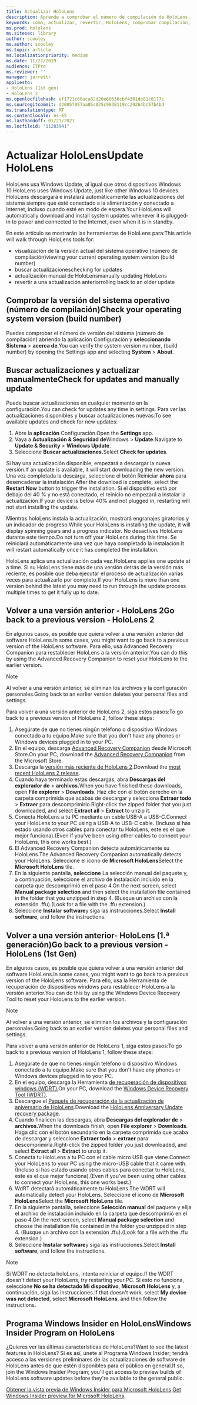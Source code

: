 ```yaml
---
title: Actualizar HoloLens
description: Aprende a comprobar el número de compilación de HoloLens, mantenerte al día con las actualizaciones del dispositivo, unirte al Programa Insider y revertir las actualizaciones.
keywords: cómo, actualizar, revertir, HoloLens, comprobar compilación, número de compilación
ms.prod: hololens
ms.sitesec: library
author: scooley
ms.author: scooley
ms.topic: article
ms.localizationpriority: medium
ms.date: 11/27/2019
audience: ITPro
ms.reviewer: ''
manager: jarrettr
appliesto:
- HoloLens (1st gen)
- HoloLens 2
ms.openlocfilehash: ef1721c60aca82d20e60636cbf4301de81c0177c
ms.sourcegitcommit: d20057957aa05c025c9838119cc29264bc57b4bd
ms.translationtype: MT
ms.contentlocale: es-ES
ms.lasthandoff: 01/21/2021
ms.locfileid: "11283941"
---
```

# <span data-ttu-id="ff2d4-104">Actualizar HoloLens</span><span class="sxs-lookup"><span data-stu-id="ff2d4-104">Update HoloLens</span></span>

<span data-ttu-id="ff2d4-105">HoloLens usa Windows Update, al igual que otros dispositivos Windows 10.</span><span class="sxs-lookup"><span data-stu-id="ff2d4-105">HoloLens uses Windows Update, just like other Windows 10 devices.</span></span> <span data-ttu-id="ff2d4-106">HoloLens descargará e instalará automáticamente las actualizaciones del sistema siempre que esté conectado a la alimentación y conectado a Internet, incluso cuando esté en modo de espera.</span><span class="sxs-lookup"><span data-stu-id="ff2d4-106">Your HoloLens will automatically download and install system updates whenever it is plugged-in to power and connected to the Internet, even when it is in standby.</span></span>

<span data-ttu-id="ff2d4-107">En este artículo se mostrarán las herramientas de HoloLens para:</span><span class="sxs-lookup"><span data-stu-id="ff2d4-107">This article will walk through HoloLens tools for:</span></span>

- <span data-ttu-id="ff2d4-108">visualización de la versión actual del sistema operativo (número de compilación)</span><span class="sxs-lookup"><span data-stu-id="ff2d4-108">viewing your current operating system version (build number)</span></span>
- <span data-ttu-id="ff2d4-109">buscar actualizaciones</span><span class="sxs-lookup"><span data-stu-id="ff2d4-109">checking for updates</span></span>
- <span data-ttu-id="ff2d4-110">actualización manual de HoloLens</span><span class="sxs-lookup"><span data-stu-id="ff2d4-110">manually updating HoloLens</span></span>
- <span data-ttu-id="ff2d4-111">revertir a una actualización anterior</span><span class="sxs-lookup"><span data-stu-id="ff2d4-111">rolling back to an older update</span></span>

## <span data-ttu-id="ff2d4-112">Comprobar la versión del sistema operativo (número de compilación)</span><span class="sxs-lookup"><span data-stu-id="ff2d4-112">Check your operating system version (build number)</span></span>

<span data-ttu-id="ff2d4-113">Puedes comprobar el número de versión del sistema (número de compilación) abriendo la aplicación Configuración y **seleccionando Sistema**  >  **acerca de**.</span><span class="sxs-lookup"><span data-stu-id="ff2d4-113">You can verify the system version number, (build number) by opening the Settings app and selecting **System** > **About**.</span></span>

## <span data-ttu-id="ff2d4-114">Buscar actualizaciones y actualizar manualmente</span><span class="sxs-lookup"><span data-stu-id="ff2d4-114">Check for updates and manually update</span></span>

<span data-ttu-id="ff2d4-115">Puede buscar actualizaciones en cualquier momento en la configuración.</span><span class="sxs-lookup"><span data-stu-id="ff2d4-115">You can check for updates any time in settings.</span></span>  <span data-ttu-id="ff2d4-116">Para ver las actualizaciones disponibles y buscar actualizaciones nuevas:</span><span class="sxs-lookup"><span data-stu-id="ff2d4-116">To see available updates and check for new updates:</span></span>

1. <span data-ttu-id="ff2d4-117">Abre la **aplicación** Configuración.</span><span class="sxs-lookup"><span data-stu-id="ff2d4-117">Open the **Settings** app.</span></span>
1. <span data-ttu-id="ff2d4-118">Vaya a **Actualización & Seguridad de**Windows  >  **Update**.</span><span class="sxs-lookup"><span data-stu-id="ff2d4-118">Navigate to **Update & Security** > **Windows Update**.</span></span>
1. <span data-ttu-id="ff2d4-119">Seleccione **Buscar actualizaciones.**</span><span class="sxs-lookup"><span data-stu-id="ff2d4-119">Select **Check for updates**.</span></span>

<span data-ttu-id="ff2d4-120">Si hay una actualización disponible, empezará a descargar la nueva versión.</span><span class="sxs-lookup"><span data-stu-id="ff2d4-120">If an update is available, it will start downloading the new version.</span></span> <span data-ttu-id="ff2d4-121">Una vez completada la descarga, seleccione el botón Reiniciar **ahora** para desencadenar la instalación.</span><span class="sxs-lookup"><span data-stu-id="ff2d4-121">After the download is complete, select the **Restart Now** button to trigger the installation.</span></span> <span data-ttu-id="ff2d4-122">Si el dispositivo está por debajo del 40 % y no está conectado, el reinicio no empezará a instalar la actualización.</span><span class="sxs-lookup"><span data-stu-id="ff2d4-122">If your device is below 40% and not plugged in, restarting will not start installing the update.</span></span>

<span data-ttu-id="ff2d4-123">Mientras holoLens instala la actualización, mostrará engranajes giratorios y un indicador de progreso.</span><span class="sxs-lookup"><span data-stu-id="ff2d4-123">While your HoloLens is installing the update, it will display spinning gears and a progress indicator.</span></span> <span data-ttu-id="ff2d4-124">No desactives HoloLens durante este tiempo.</span><span class="sxs-lookup"><span data-stu-id="ff2d4-124">Do not turn off your HoloLens during this time.</span></span> <span data-ttu-id="ff2d4-125">Se reiniciará automáticamente una vez que haya completado la instalación.</span><span class="sxs-lookup"><span data-stu-id="ff2d4-125">It will restart automatically once it has completed the installation.</span></span>

<span data-ttu-id="ff2d4-126">HoloLens aplica una actualización cada vez.</span><span class="sxs-lookup"><span data-stu-id="ff2d4-126">HoloLens applies one update at a time.</span></span>  <span data-ttu-id="ff2d4-127">Si su HoloLens tiene más de una versión detrás de la versión más reciente, es posible que deba ejecutar el proceso de actualización varias veces para actualizarlo por completo.</span><span class="sxs-lookup"><span data-stu-id="ff2d4-127">If your HoloLens is more than one version behind the latest you may need to run through the update process multiple times to get it fully up to date.</span></span>

## <span data-ttu-id="ff2d4-128">Volver a una versión anterior - HoloLens 2</span><span class="sxs-lookup"><span data-stu-id="ff2d4-128">Go back to a previous version - HoloLens 2</span></span>

<span data-ttu-id="ff2d4-129">En algunos casos, es posible que quiera volver a una versión anterior del software HoloLens.</span><span class="sxs-lookup"><span data-stu-id="ff2d4-129">In some cases, you might want to go back to a previous version of the HoloLens software.</span></span> <span data-ttu-id="ff2d4-130">Para ello, usa Advanced Recovery Companion para restablecer HoloLens a la versión anterior.</span><span class="sxs-lookup"><span data-stu-id="ff2d4-130">You can do this by using the Advanced Recovery Companion to reset your HoloLens to the earlier version.</span></span>

> [!NOTE]
> <span data-ttu-id="ff2d4-131">Al volver a una versión anterior, se eliminan los archivos y la configuración personales.</span><span class="sxs-lookup"><span data-stu-id="ff2d4-131">Going back to an earlier version deletes your personal files and settings.</span></span>

<span data-ttu-id="ff2d4-132">Para volver a una versión anterior de HoloLens 2, siga estos pasos:</span><span class="sxs-lookup"><span data-stu-id="ff2d4-132">To go back to a previous version of HoloLens 2, follow these steps:</span></span>

1. <span data-ttu-id="ff2d4-133">Asegúrate de que no tienes ningún teléfono o dispositivo Windows conectado a tu equipo.</span><span class="sxs-lookup"><span data-stu-id="ff2d4-133">Make sure that you don't have any phones or Windows devices plugged in to your PC.</span></span>
1. <span data-ttu-id="ff2d4-134">En el equipo, descarga [Advanced Recovery Companion](https://www.microsoft.com/p/advanced-recovery-companion/9p74z35sfrs8?activetab=pivot:overviewtab) desde Microsoft Store.</span><span class="sxs-lookup"><span data-stu-id="ff2d4-134">On your PC, download the [Advanced Recovery Companion](https://www.microsoft.com/p/advanced-recovery-companion/9p74z35sfrs8?activetab=pivot:overviewtab) from the Microsoft Store.</span></span>
1. <span data-ttu-id="ff2d4-135">Descarga la [versión más reciente de HoloLens 2](https://aka.ms/hololens2download).</span><span class="sxs-lookup"><span data-stu-id="ff2d4-135">Download the [most recent HoloLens 2 release](https://aka.ms/hololens2download).</span></span>
1. <span data-ttu-id="ff2d4-136">Cuando haya terminado estas descargas, abra **Descargas del explorador de**  >  **archivos.**</span><span class="sxs-lookup"><span data-stu-id="ff2d4-136">When you have finished these downloads, open **File explorer** > **Downloads**.</span></span> <span data-ttu-id="ff2d4-137">Haz clic con el botón derecho en la carpeta comprimida que acabas de descargar y selecciona **Extraer todo** > **Extraer** para descomprimirlo.</span><span class="sxs-lookup"><span data-stu-id="ff2d4-137">Right-click the zipped folder that you just downloaded, and select **Extract all** > **Extract** to unzip it.</span></span>
1. <span data-ttu-id="ff2d4-138">Conecta HoloLens a tu PC mediante un cable USB-A a USB-C.</span><span class="sxs-lookup"><span data-stu-id="ff2d4-138">Connect your HoloLens to your PC using a USB-A to USB-C cable.</span></span> <span data-ttu-id="ff2d4-139">(Incluso si has estado usando otros cables para conectar tu HoloLens, este es el que mejor funciona).</span><span class="sxs-lookup"><span data-stu-id="ff2d4-139">(Even if you've been using other cables to connect your HoloLens, this one works best.)</span></span>
1. <span data-ttu-id="ff2d4-140">El Advanced Recovery Companion detecta automáticamente su HoloLens.</span><span class="sxs-lookup"><span data-stu-id="ff2d4-140">The Advanced Recovery Companion automatically detects your HoloLens.</span></span> <span data-ttu-id="ff2d4-141">Seleccione el icono de **Microsoft HoloLens**</span><span class="sxs-lookup"><span data-stu-id="ff2d4-141">Select the **Microsoft HoloLens** tile.</span></span>
1. <span data-ttu-id="ff2d4-142">En la siguiente pantalla, **seleccione** La selección manual del paquete y, a continuación, seleccione el archivo de instalación incluido en la carpeta que descomprimió en el paso 4.</span><span class="sxs-lookup"><span data-stu-id="ff2d4-142">On the next screen, select **Manual package selection** and then select the installation file contained in the folder that you unzipped in step 4.</span></span> <span data-ttu-id="ff2d4-143">(Busque un archivo con la extensión .ffu).</span><span class="sxs-lookup"><span data-stu-id="ff2d4-143">(Look for a file with the .ffu extension.)</span></span>
1. <span data-ttu-id="ff2d4-144">Seleccione **Instalar software**y siga las instrucciones.</span><span class="sxs-lookup"><span data-stu-id="ff2d4-144">Select **Install software**, and follow the instructions.</span></span>

## <span data-ttu-id="ff2d4-145">Volver a una versión anterior- HoloLens (1.ª generación)</span><span class="sxs-lookup"><span data-stu-id="ff2d4-145">Go back to a previous version - HoloLens (1st Gen)</span></span>

<span data-ttu-id="ff2d4-146">En algunos casos, es posible que quiera volver a una versión anterior del software HoloLens.</span><span class="sxs-lookup"><span data-stu-id="ff2d4-146">In some cases, you might want to go back to a previous version of the HoloLens software.</span></span> <span data-ttu-id="ff2d4-147">Para ello, usa la Herramienta de recuperación de dispositivos windows para restablecer HoloLens a la versión anterior.</span><span class="sxs-lookup"><span data-stu-id="ff2d4-147">You can do this by using the Windows Device Recovery Tool to reset your HoloLens to the earlier version.</span></span>

> [!NOTE]
> <span data-ttu-id="ff2d4-148">Al volver a una versión anterior, se eliminan los archivos y la configuración personales.</span><span class="sxs-lookup"><span data-stu-id="ff2d4-148">Going back to an earlier version deletes your personal files and settings.</span></span>

<span data-ttu-id="ff2d4-149">Para volver a una versión anterior de HoloLens 1, siga estos pasos:</span><span class="sxs-lookup"><span data-stu-id="ff2d4-149">To go back to a previous version of HoloLens 1, follow these steps:</span></span>

1. <span data-ttu-id="ff2d4-150">Asegúrate de que no tienes ningún teléfono o dispositivo Windows conectado a tu equipo.</span><span class="sxs-lookup"><span data-stu-id="ff2d4-150">Make sure that you don't have any phones or Windows devices plugged in to your PC.</span></span>
1. <span data-ttu-id="ff2d4-151">En el equipo, descarga la Herramienta [de recuperación de dispositivos windows (WDRT).](https://support.microsoft.com/help/12379)</span><span class="sxs-lookup"><span data-stu-id="ff2d4-151">On your PC, download the [Windows Device Recovery Tool (WDRT)](https://support.microsoft.com/help/12379).</span></span>
1. <span data-ttu-id="ff2d4-152">Descargue el [Paquete de recuperación de la actualización de aniversario de HoloLens](https://aka.ms/hololensrecovery).</span><span class="sxs-lookup"><span data-stu-id="ff2d4-152">Download the [HoloLens Anniversary Update recovery package](https://aka.ms/hololensrecovery).</span></span>
1. <span data-ttu-id="ff2d4-153">Cuando finalicen las descargas, abra **Descargas del explorador de**  >  **archivos.**</span><span class="sxs-lookup"><span data-stu-id="ff2d4-153">When the downloads finish, open **File explorer** > **Downloads**.</span></span> <span data-ttu-id="ff2d4-154">Haga clic con el botón secundario en la carpeta comprimida que acaba de descargar y seleccione **Extraer todo**  >  **extraer** para descomprimirla.</span><span class="sxs-lookup"><span data-stu-id="ff2d4-154">Right-click the zipped folder you just downloaded, and select **Extract all** > **Extract** to unzip it.</span></span>
1. <span data-ttu-id="ff2d4-155">Conecta tu HoloLens a tu PC con el cable micro USB que viene.</span><span class="sxs-lookup"><span data-stu-id="ff2d4-155">Connect your HoloLens to your PC using the micro-USB cable that it came with.</span></span> <span data-ttu-id="ff2d4-156">(Incluso si has estado usando otros cables para conectar tu HoloLens, este es el que mejor funciona).</span><span class="sxs-lookup"><span data-stu-id="ff2d4-156">(Even if you've been using other cables to connect your HoloLens, this one works best.)</span></span>
1. <span data-ttu-id="ff2d4-157">WdRT detectará automáticamente tu HoloLens.</span><span class="sxs-lookup"><span data-stu-id="ff2d4-157">The WDRT will automatically detect your HoloLens.</span></span> <span data-ttu-id="ff2d4-158">Seleccione el icono de **Microsoft HoloLens**</span><span class="sxs-lookup"><span data-stu-id="ff2d4-158">Select the **Microsoft HoloLens** tile.</span></span>
1. <span data-ttu-id="ff2d4-159">En la siguiente pantalla, seleccione **Selección manual** del paquete y elija el archivo de instalación incluido en la carpeta que descomprimió en el paso 4.</span><span class="sxs-lookup"><span data-stu-id="ff2d4-159">On the next screen, select **Manual package selection** and choose the installation file contained in the folder you unzipped in step 4.</span></span> <span data-ttu-id="ff2d4-160">(Busque un archivo con la extensión .ffu).</span><span class="sxs-lookup"><span data-stu-id="ff2d4-160">(Look for a file with the .ffu extension.)</span></span>
1. <span data-ttu-id="ff2d4-161">Seleccione **Instalar software**y siga las instrucciones.</span><span class="sxs-lookup"><span data-stu-id="ff2d4-161">Select **Install software**, and follow the instructions.</span></span>

> [!NOTE]
> <span data-ttu-id="ff2d4-162">Si WDRT no detecta holoLens, intenta reiniciar el equipo.</span><span class="sxs-lookup"><span data-stu-id="ff2d4-162">If the WDRT doesn't detect your HoloLens, try restarting your PC.</span></span> <span data-ttu-id="ff2d4-163">Si esto no funciona, seleccione **No se ha detectado Mi dispositivo**, **Microsoft HoloLens** y, a continuación, siga las instrucciones.</span><span class="sxs-lookup"><span data-stu-id="ff2d4-163">If that doesn't work, select **My device was not detected**, select **Microsoft HoloLens**, and then follow the instructions.</span></span>

## <span data-ttu-id="ff2d4-164">Programa Windows Insider en HoloLens</span><span class="sxs-lookup"><span data-stu-id="ff2d4-164">Windows Insider Program on HoloLens</span></span>

<span data-ttu-id="ff2d4-165">¿Quieres ver las últimas características de HoloLens?</span><span class="sxs-lookup"><span data-stu-id="ff2d4-165">Want to see the latest features in HoloLens?</span></span>  <span data-ttu-id="ff2d4-166">Si es así, únete al Programa Windows Insider; tendrá acceso a las versiones preliminares de las actualizaciones de software de HoloLens antes de que estén disponibles para el público en general.</span><span class="sxs-lookup"><span data-stu-id="ff2d4-166">If so, join the Windows Insider Program; you'll get access to preview builds of HoloLens software updates before they're available to the general public.</span></span>

<span data-ttu-id="ff2d4-167">[Obtener la vista previa de Windows Insider para Microsoft HoloLens](hololens-insider.md).</span><span class="sxs-lookup"><span data-stu-id="ff2d4-167">[Get Windows Insider preview for Microsoft HoloLens](hololens-insider.md).</span></span>
